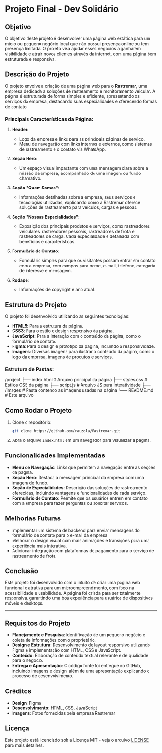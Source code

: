 # Projeto Final - Dev Solidário

## Objetivo

O objetivo deste projeto é desenvolver uma página web estática para um micro ou pequeno negócio local que não possui presença online ou tem presença limitada. O projeto visa ajudar esses negócios a ganharem visibilidade e atrair novos clientes através da internet, com uma página bem estruturada e responsiva.

## Descrição do Projeto

O projeto envolve a criação de uma página web para o **Rastremar**, uma empresa dedicada a soluções de rastreamento e monitoramento veicular. A página é estruturada de forma simples e eficiente, apresentando os serviços da empresa, destacando suas especialidades e oferecendo formas de contato.

### Principais Características da Página:

1. **Header**:
   - Logo da empresa e links para as principais páginas de serviço.
   - Menu de navegação com links internos e externos, como sistemas de rastreamento e o contato via WhatsApp.

2. **Seção Hero**:
   - Um espaço visual impactante com uma mensagem clara sobre a missão da empresa, acompanhado de uma imagem ou fundo chamativo.

3. **Seção "Quem Somos"**:
   - Informações detalhadas sobre a empresa, seus serviços e tecnologias utilizadas, explicando como a Rastremar oferece soluções de rastreamento para veículos, cargas e pessoas.

4. **Seção "Nossas Especialidades"**:
   - Exposição dos principais produtos e serviços, como rastreadores veiculares, rastreadores pessoais, rastreadores de frota e rastreadores de carga. Cada especialidade é detalhada com benefícios e características.

5. **Formulário de Contato**:
   - Formulário simples para que os visitantes possam entrar em contato com a empresa, com campos para nome, e-mail, telefone, categoria de interesse e mensagem.

6. **Rodapé**:
   - Informações de copyright e ano atual.

## Estrutura do Projeto

O projeto foi desenvolvido utilizando as seguintes tecnologias:

- **HTML5**: Para a estrutura da página.
- **CSS3**: Para o estilo e design responsivo da página.
- **JavaScript**: Para a interação com o conteúdo da página, como o formulário de contato.
- **Figma**: Para o design e protótipo da página, incluindo a responsividade.
- **Imagens**: Diversas imagens para ilustrar o conteúdo da página, como o logo da empresa, imagens de produtos e serviços.

### Estrutura de Pastas:

/project ├── index.html # Arquivo principal da página ├── styles.css # Estilos CSS da página ├── script.js # Arquivo JS para interatividade ├── /images # Pasta contendo as imagens usadas na página └── README.md # Este arquivo


## Como Rodar o Projeto

1. Clone o repositório:
    ```bash
    git clone https://github.com/rauzola/Rastremar.git
    ```
2. Abra o arquivo `index.html` em um navegador para visualizar a página.

## Funcionalidades Implementadas

- **Menu de Navegação**: Links que permitem a navegação entre as seções da página.
- **Seção Hero**: Destaca a mensagem principal da empresa com uma imagem de fundo.
- **Seção de Especialidades**: Descrição das soluções de rastreamento oferecidas, incluindo vantagens e funcionalidades de cada serviço.
- **Formulário de Contato**: Permite que os usuários entrem em contato com a empresa para fazer perguntas ou solicitar serviços.

## Melhorias Futuras

- Implementar um sistema de backend para enviar mensagens do formulário de contato para o e-mail da empresa.
- Melhorar o design visual com mais animações e transições para uma experiência mais interativa.
- Adicionar integração com plataformas de pagamento para o serviço de rastreamento de frota.

## Conclusão

Este projeto foi desenvolvido com o intuito de criar uma página web funcional e atrativa para um microempreendimento, com foco na acessibilidade e usabilidade. A página foi criada para ser totalmente responsiva, garantindo uma boa experiência para usuários de dispositivos móveis e desktops.

---

## Requisitos do Projeto

- **Planejamento e Pesquisa**: Identificação de um pequeno negócio e coleta de informações com o proprietário.
- **Design e Estrutura**: Desenvolvimento de layout responsivo utilizando Figma e implementação com HTML, CSS e JavaScript.
- **Conteúdo**: Elaboração de conteúdo textual relevante e de qualidade para o negócio.
- **Entrega e Apresentação**: O código fonte foi entregue no GitHub, incluindo imagens e design, além de uma apresentação explicando o processo de desenvolvimento.

## Créditos

- **Design**: Figma
- **Desenvolvimento**: HTML, CSS, JavaScript
- **Imagens**: Fotos fornecidas pela empresa Rastremar

## Licença

Este projeto está licenciado sob a Licença MIT - veja o arquivo [LICENSE](LICENSE) para mais detalhes.
